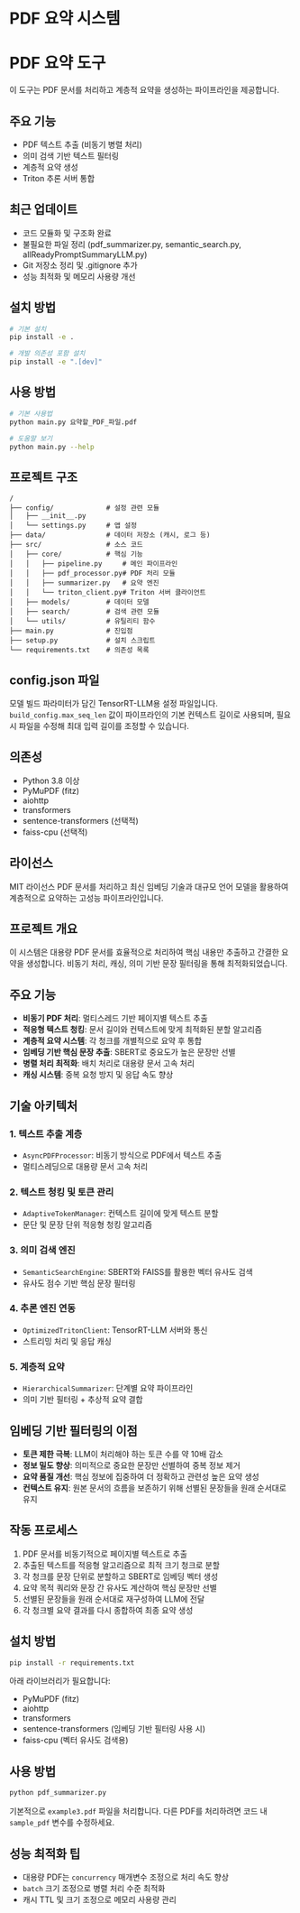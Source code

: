 # PDF 요약 시스템
# PDF 요약 도구

이 도구는 PDF 문서를 처리하고 계층적 요약을 생성하는 파이프라인을 제공합니다.

## 주요 기능

- PDF 텍스트 추출 (비동기 병렬 처리)
- 의미 검색 기반 텍스트 필터링
- 계층적 요약 생성
- Triton 추론 서버 통합

## 최근 업데이트

- 코드 모듈화 및 구조화 완료
- 불필요한 파일 정리 (pdf_summarizer.py, semantic_search.py, allReadyPromptSummaryLLM.py)
- Git 저장소 정리 및 .gitignore 추가
- 성능 최적화 및 메모리 사용량 개선

## 설치 방법

```bash
# 기본 설치
pip install -e .

# 개발 의존성 포함 설치
pip install -e ".[dev]"
```

## 사용 방법

```bash
# 기본 사용법
python main.py 요약할_PDF_파일.pdf

# 도움말 보기
python main.py --help
```

## 프로젝트 구조

```
/
├── config/             # 설정 관련 모듈
│   ├── __init__.py
│   └── settings.py     # 앱 설정
├── data/               # 데이터 저장소 (캐시, 로그 등)
├── src/                # 소스 코드
│   ├── core/           # 핵심 기능
│   │   ├── pipeline.py     # 메인 파이프라인
│   │   ├── pdf_processor.py# PDF 처리 모듈
│   │   ├── summarizer.py   # 요약 엔진
│   │   └── triton_client.py# Triton 서버 클라이언트
│   ├── models/         # 데이터 모델
│   ├── search/         # 검색 관련 모듈
│   └── utils/          # 유틸리티 함수
├── main.py             # 진입점
├── setup.py            # 설치 스크립트
└── requirements.txt    # 의존성 목록
```

## config.json 파일

모델 빌드 파라미터가 담긴 TensorRT-LLM용 설정 파일입니다. `build_config.max_seq_len` 값이
파이프라인의 기본 컨텍스트 길이로 사용되며, 필요 시 파일을 수정해 최대 입력 길이를 조정할 수 있습니다.

## 의존성

- Python 3.8 이상
- PyMuPDF (fitz)
- aiohttp
- transformers
- sentence-transformers (선택적)
- faiss-cpu (선택적)

## 라이선스

MIT 라이선스
PDF 문서를 처리하고 최신 임베딩 기술과 대규모 언어 모델을 활용하여 계층적으로 요약하는 고성능 파이프라인입니다.

## 프로젝트 개요

이 시스템은 대용량 PDF 문서를 효율적으로 처리하여 핵심 내용만 추출하고 간결한 요약을 생성합니다. 비동기 처리, 캐싱, 의미 기반 문장 필터링을 통해 최적화되었습니다.

## 주요 기능

- **비동기 PDF 처리**: 멀티스레드 기반 페이지별 텍스트 추출
- **적응형 텍스트 청킹**: 문서 길이와 컨텍스트에 맞게 최적화된 분할 알고리즘
- **계층적 요약 시스템**: 각 청크를 개별적으로 요약 후 통합
- **임베딩 기반 핵심 문장 추출**: SBERT로 중요도가 높은 문장만 선별
- **병렬 처리 최적화**: 배치 처리로 대용량 문서 고속 처리
- **캐싱 시스템**: 중복 요청 방지 및 응답 속도 향상

## 기술 아키텍처

### 1. 텍스트 추출 계층
- `AsyncPDFProcessor`: 비동기 방식으로 PDF에서 텍스트 추출
- 멀티스레딩으로 대용량 문서 고속 처리

### 2. 텍스트 청킹 및 토큰 관리
- `AdaptiveTokenManager`: 컨텍스트 길이에 맞게 텍스트 분할
- 문단 및 문장 단위 적응형 청킹 알고리즘

### 3. 의미 검색 엔진
- `SemanticSearchEngine`: SBERT와 FAISS를 활용한 벡터 유사도 검색
- 유사도 점수 기반 핵심 문장 필터링

### 4. 추론 엔진 연동
- `OptimizedTritonClient`: TensorRT-LLM 서버와 통신
- 스트리밍 처리 및 응답 캐싱

### 5. 계층적 요약
- `HierarchicalSummarizer`: 단계별 요약 파이프라인
- 의미 기반 필터링 + 추상적 요약 결합

## 임베딩 기반 필터링의 이점

- **토큰 제한 극복**: LLM이 처리해야 하는 토큰 수를 약 10배 감소
- **정보 밀도 향상**: 의미적으로 중요한 문장만 선별하여 중복 정보 제거
- **요약 품질 개선**: 핵심 정보에 집중하여 더 정확하고 관련성 높은 요약 생성
- **컨텍스트 유지**: 원본 문서의 흐름을 보존하기 위해 선별된 문장들을 원래 순서대로 유지

## 작동 프로세스

1. PDF 문서를 비동기적으로 페이지별 텍스트로 추출
2. 추출된 텍스트를 적응형 알고리즘으로 최적 크기 청크로 분할
3. 각 청크를 문장 단위로 분할하고 SBERT로 임베딩 벡터 생성
4. 요약 목적 쿼리와 문장 간 유사도 계산하여 핵심 문장만 선별
5. 선별된 문장들을 원래 순서대로 재구성하여 LLM에 전달
6. 각 청크별 요약 결과를 다시 종합하여 최종 요약 생성

## 설치 방법

```bash
pip install -r requirements.txt
```

아래 라이브러리가 필요합니다:
- PyMuPDF (fitz)
- aiohttp
- transformers
- sentence-transformers (임베딩 기반 필터링 사용 시)
- faiss-cpu (벡터 유사도 검색용)

## 사용 방법

```bash
python pdf_summarizer.py
```

기본적으로 `example3.pdf` 파일을 처리합니다. 다른 PDF를 처리하려면 코드 내 `sample_pdf` 변수를 수정하세요.

## 성능 최적화 팁

- 대용량 PDF는 `concurrency` 매개변수 조정으로 처리 속도 향상
- `batch` 크기 조정으로 병렬 처리 수준 최적화
- 캐시 TTL 및 크기 조정으로 메모리 사용량 관리
